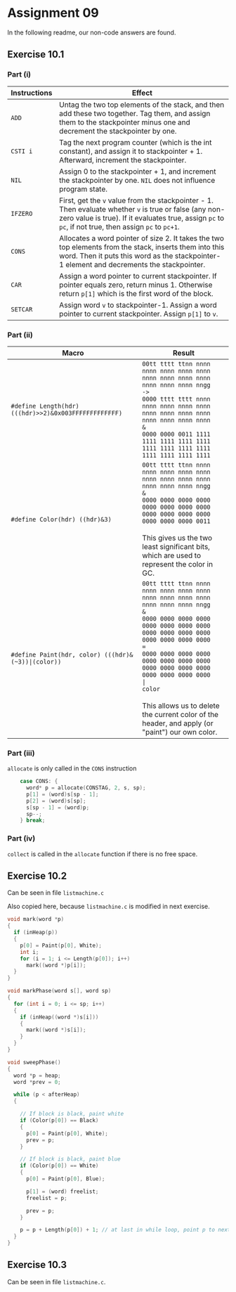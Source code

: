 # Assignment 09

In the following readme, our non-code answers are found.

## Exercise 10.1

### Part (i)

Instructions | Effect |
------------ | ----------- |
`ADD` | Untag the two top elements of the stack, and then add these two together. Tag them, and assign them to the stackpointer minus one and decrement the stackpointer by one. |
`CSTI i` | Tag the next program counter (which is the int constant), and assign it to stackpointer + 1. Afterward, increment the stackpointer. |
`NIL` | Assign 0 to the stackpointer + 1, and increment the stackpointer by one. `NIL` does not influence program state.
`IFZERO` | First, get the `v` value from the stackpointer - 1. Then evaluate whether `v` is true or false (any non-zero value is true). If it evaluates true, assign `pc` to `pc`, if not true, then assign `pc` to `pc+1`.
`CONS` | Allocates a word pointer of size 2. It takes the two top elements from the stack, inserts them into this word. Then it puts this word as the stackpointer-1 element and decrements the stackpointer.
`CAR` | Assign a word pointer to current stackpointer. If pointer equals zero, return minus 1. Otherwise return `p[1]` which is the first word of the block.
`SETCAR` | Assign word `v` to stackpointer-1. Assign a word pointer to current stackpointer. Assign `p[1]` to `v`.

### Part (ii)

Macro | Result |
----- | ------ |
`#define Length(hdr) (((hdr)>>2)&0x003FFFFFFFFFFFFF)` | ```00tt tttt ttnn nnnn nnnn nnnn nnnn nnnn nnnn nnnn nnnn nnnn nnnn nnnn nnnn nngg```<br>`->`<br>```0000 tttt tttt nnnn nnnn nnnn nnnn nnnn nnnn nnnn nnnn nnnn nnnn nnnn nnnn nnnn```<br>`&`<br>```0000 0000 0011 1111 1111 1111 1111 1111 1111 1111 1111 1111 1111 1111 1111 1111``` |
`#define Color(hdr) ((hdr)&3)` | ```00tt tttt ttnn nnnn nnnn nnnn nnnn nnnn nnnn nnnn nnnn nnnn nnnn nnnn nnnn nngg```<br>`&`<br>```0000 0000 0000 0000 0000 0000 0000 0000 0000 0000 0000 0000 0000 0000 0000 0011```<br><br>This gives us the two least significant bits, which are used to represent the color in GC. |
`#define Paint(hdr, color) (((hdr)&(~3))\|(color))` | ```00tt tttt ttnn nnnn nnnn nnnn nnnn nnnn nnnn nnnn nnnn nnnn nnnn nnnn nnnn nngg```<br>`&`<br>```0000 0000 0000 0000 0000 0000 0000 0000 0000 0000 0000 0000 0000 0000 0000 0000```<br>`=`<br>```0000 0000 0000 0000 0000 0000 0000 0000 0000 0000 0000 0000 0000 0000 0000 0000```<br>`\|`<br>```color```<br><br>This allows us to delete the current color of the header, and apply (or "paint") our own color.

### Part (iii)

`allocate` is only called in the `CONS` instruction

```c
    case CONS: {
      word* p = allocate(CONSTAG, 2, s, sp);
      p[1] = (word)s[sp - 1];
      p[2] = (word)s[sp];
      s[sp - 1] = (word)p;
      sp--;
    } break;
```

### Part (iv)

`collect` is called in the `allocate` function if there is no free space.

## Exercise 10.2
Can be seen in file `listmachine.c`

Also copied here, because `listmachine.c` is modified in next exercise.

```c
void mark(word *p)
{
  if (inHeap(p))
  {
    p[0] = Paint(p[0], White);
    int i;
    for (i = 1; i <= Length(p[0]); i++)
      mark((word *)p[i]);
  }
}

void markPhase(word s[], word sp)
{
  for (int i = 0; i <= sp; i++)
  {
    if (inHeap((word *)s[i]))
    {
      mark((word *)s[i]);
    }
  }
}

void sweepPhase()
{
  word *p = heap;
  word *prev = 0;

  while (p < afterHeap)
  {

    // If block is black, paint white
    if (Color(p[0]) == Black)
    {
      p[0] = Paint(p[0], White);
      prev = p;
    }

    // If block is black, paint blue
    if (Color(p[0]) == White)
    {
      p[0] = Paint(p[0], Blue);

      p[1] = (word) freelist;
      freelist = p;

      prev = p;
    }

    p = p + Length(p[0]) + 1; // at last in while loop, point p to next block in heap.
  }
}
```

## Exercise 10.3

Can be seen in file `listmachine.c`.
